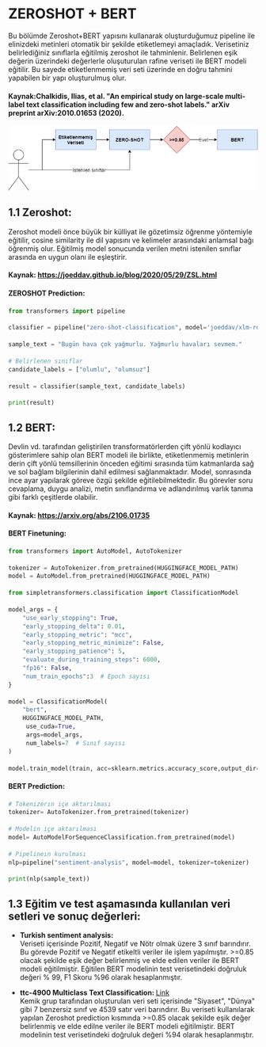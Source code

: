 # ZEROSHOT + BERT

Bu bölümde Zeroshot+BERT yapısını kullanarak oluşturduğumuz pipeline ile elinizdeki metinleri otomatik bir şekilde etiketlemeyi amaçladık. Verisetiniz belirlediğiniz sınıflarla eğitilmiş zeroshot ile tahminlenir. Belirlenen eşik değerin üzerindeki değerlerle oluşuturulan rafine veriseti ile BERT modeli eğitilir. Bu sayede etiketlenmemiş veri seti üzerinde en doğru tahmini yapabilen bir yapı oluşturulmuş olur.

#### Kaynak:Chalkidis, Ilias, et al. "An empirical study on large-scale multi-label text classification including few and zero-shot labels." arXiv preprint arXiv:2010.01653 (2020).

<p align="center">
  <img src="https://github.com/inspectorgadgetteknofest/inspector-gadget-acikhack2021/blob/main/Zeroshot/images/diagram.png">
</p>


## 1.1 Zeroshot:
Zeroshot modeli önce büyük bir külliyat ile  gözetimsiz öğrenme yöntemiyle eğitilir, cosine similarity ile dil yapısını ve kelimeler arasındaki anlamsal bağı öğrenmiş olur. Eğitilmiş model sonucunda verilen metni istenilen sınıflar arasında en uygun olanı ile eşleştirir.

#### Kaynak: https://joeddav.github.io/blog/2020/05/29/ZSL.html

#### ZEROSHOT Prediction:
```python
from transformers import pipeline

classifier = pipeline("zero-shot-classification", model='joeddav/xlm-roberta-large-xnli')

sample_text = "Bugün hava çok yağmurlu. Yağmurlu havaları sevmem."

# Belirlenen sınıflar
candidate_labels = ["olumlu", "olumsuz"]

result = classifier(sample_text, candidate_labels)

print(result)
```

## 1.2 BERT:
Devlin vd. tarafından geliştirilen transformatörlerden çift yönlü kodlayıcı gösterimlere sahip olan BERT modeli ile birlikte, etiketlenmemiş metinlerin derin çift yönlü temsillerinin önceden eğitimi sırasında tüm katmanlarda sağ ve sol bağlam bilgilerinin dahil edilmesi sağlanmaktadır. Model, sonrasında ince ayar yapılarak göreve özgü şekilde eğitilebilmektedir. Bu görevler soru cevaplama, duygu analizi, metin sınıflandırma ve adlandırılmış varlık tanıma gibi farklı çeşitlerde olabilir.

#### Kaynak: https://arxiv.org/abs/2106.01735


#### BERT Finetuning:
```python
from transformers import AutoModel, AutoTokenizer

tokenizer = AutoTokenizer.from_pretrained(HUGGINGFACE_MODEL_PATH)
model = AutoModel.from_pretrained(HUGGINGFACE_MODEL_PATH)

from simpletransformers.classification import ClassificationModel

model_args = {
    "use_early_stopping": True,
    "early_stopping_delta": 0.01,
    "early_stopping_metric": "mcc",
    "early_stopping_metric_minimize": False,
    "early_stopping_patience": 5,
    "evaluate_during_training_steps": 6000,
    "fp16": False,
    "num_train_epochs":3  # Epoch sayısı
}

model = ClassificationModel(
    "bert", 
    HUGGINGFACE_MODEL_PATH,
     use_cuda=True, 
     args=model_args, 
     num_labels=7  # Sınıf sayısı
)

model.train_model(train, acc=sklearn.metrics.accuracy_score,output_dir=MODEL_OUTPUT_DIR)
```

#### BERT Prediction:
```python
# Tokenizerın içe aktarılması
tokenizer= AutoTokenizer.from_pretrained(tokenizer)

# Modelin içe aktarılması
model= AutoModelForSequenceClassification.from_pretrained(model)

# Pipelineın kurulması
nlp=pipeline("sentiment-analysis", model=model, tokenizer=tokenizer)

print(nlp(sample_text))
```

## 1.3 Eğitim ve test aşamasında kullanılan veri setleri ve sonuç değerleri:

  * <b> Turkish sentiment analysis:</b> <br>
  Veriseti içerisinde Pozitif, Negatif ve Nötr olmak üzere 3 sınıf barındırır. Bu görevde Pozitif ve Negatif etikeltli veriler ile işlem yapılmıştır. >=0.85 olacak şekilde eşik değer belirlenmiş ve elde edilen veriler ile BERT modeli eğitilmiştir. Eğitilen BERT modelinin test verisetindeki doğruluk değeri % 99, F1 Skoru %96 olarak hesaplanmıştır.
  
  * <b> ttc-4900 Multiclass Text Classification: </b> <a href= "https://www.kaggle.com/savasy/ttc4900">Link</a> <br>
  Kemik grup tarafından oluşturulan veri seti içerisinde "Siyaset", "Dünya" gibi 7 benzersiz sınıf ve 4539 satır veri barındırır. Bu veriseti kullanılarak yapılan Zeroshot prediction kısmında >=0.85 olacak şekilde eşik değer belirlenmiş ve elde edilne veriler ile BERT modeli eğitilmiştir. BERT modelinin test verisetindeki doğruluk değeri %94 olarak hesaplanmıştır.
  
  
